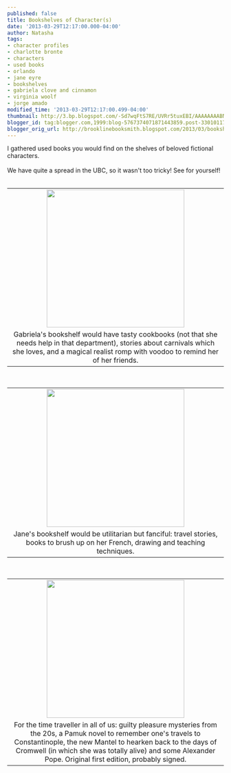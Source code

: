 ```yaml
---
published: false
title: Bookshelves of Character(s)
date: '2013-03-29T12:17:00.000-04:00'
author: Natasha
tags:
- character profiles
- charlotte bronte
- characters
- used books
- orlando
- jane eyre
- bookshelves
- gabriela clove and cinnamon
- virginia woolf
- jorge amado
modified_time: '2013-03-29T12:17:00.499-04:00'
thumbnail: http://3.bp.blogspot.com/-Sd7wqFtS7RE/UVRr5tuxEBI/AAAAAAAABN4/UKI9m-YxhVU/s72-c/gabriela.jpg
blogger_id: tag:blogger.com,1999:blog-5767374071871443859.post-3301011774132442911
blogger_orig_url: http://brooklinebooksmith.blogspot.com/2013/03/bookshelves-of-characters.html
---
```


<div class="separator" style="clear: both; text-align: center;"></div>I gathered used books you would find on the shelves of beloved fictional characters.<br /><br />We have quite a spread in the UBC, so it wasn't too tricky! See for yourself!<br /><div class="separator" style="clear: both; text-align: center;"></div><br /><div class="separator" style="clear: both; text-align: center;"></div><table align="center" cellpadding="0" cellspacing="0" class="tr-caption-container" style="margin-left: auto; margin-right: auto; text-align: center;"><tbody><tr><td style="text-align: center;"><a href="http://3.bp.blogspot.com/-Sd7wqFtS7RE/UVRr5tuxEBI/AAAAAAAABN4/UKI9m-YxhVU/s1600/gabriela.jpg" imageanchor="1" style="margin-left: auto; margin-right: auto;"><img border="0" height="320" src="http://3.bp.blogspot.com/-Sd7wqFtS7RE/UVRr5tuxEBI/AAAAAAAABN4/UKI9m-YxhVU/s320/gabriela.jpg" width="320" /></a></td></tr><tr><td class="tr-caption" style="text-align: center;">Gabriela's bookshelf would have tasty cookbooks (not that she needs help in that department), stories about carnivals which she loves, and a magical realist romp with voodoo to remind her of her friends.</td></tr></tbody></table><br /><table align="center" cellpadding="0" cellspacing="0" class="tr-caption-container" style="margin-left: auto; margin-right: auto; text-align: center;"><tbody><tr><td style="text-align: center;"><a href="http://1.bp.blogspot.com/-u_fEoSa41Xw/UVRr5lUhMRI/AAAAAAAABN8/cRrtXKZGNxc/s1600/jane_eyre.jpg" imageanchor="1" style="margin-left: auto; margin-right: auto;"><img border="0" height="320" src="http://1.bp.blogspot.com/-u_fEoSa41Xw/UVRr5lUhMRI/AAAAAAAABN8/cRrtXKZGNxc/s320/jane_eyre.jpg" width="320" /></a></td></tr><tr><td class="tr-caption" style="text-align: center;">Jane's bookshelf would be utilitarian but fanciful: travel stories, books to brush up on her French, drawing and teaching techniques.</td></tr></tbody></table><br /><table align="center" cellpadding="0" cellspacing="0" class="tr-caption-container" style="margin-left: auto; margin-right: auto; text-align: center;"><tbody><tr><td style="text-align: center;"><a href="http://1.bp.blogspot.com/-EU8yR5b61_E/UVRr5oLoTAI/AAAAAAAABOA/PFHHfdgyzKQ/s1600/orlando.jpg" imageanchor="1" style="margin-left: auto; margin-right: auto;"><img border="0" height="320" src="http://1.bp.blogspot.com/-EU8yR5b61_E/UVRr5oLoTAI/AAAAAAAABOA/PFHHfdgyzKQ/s320/orlando.jpg" width="320" /></a></td></tr><tr><td class="tr-caption" style="text-align: center;">For the time traveller in all of us: guilty pleasure mysteries from the 20s, a Pamuk novel to remember one's travels to Constantinople, the new Mantel to hearken back to the days of Cromwell (in which she was totally alive) and some Alexander Pope. Original first edition, probably signed.</td></tr></tbody></table><br />